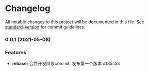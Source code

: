 # Changelog

All notable changes to this project will be documented in this file. See [standard-version](https://github.com/conventional-changelog/standard-version) for commit guidelines.

### 0.0.1 (2021-05-08)


### Features

* **rebase:** 合并开发阶段commit, 发布第一个版本 d135c53

